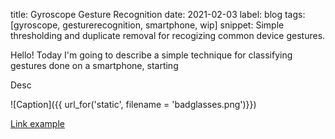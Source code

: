 title: Gyroscope Gesture Recognition
date: 2021-02-03
label: blog
tags: [gyroscope, gesturerecognition, smartphone, wip]
snippet: Simple thresholding and duplicate removal for recogizing common device gestures.

Hello! Today I'm going to describe a simple technique for classifying gestures done on a smartphone, starting 


<p class="caption">Desc</p>
![Caption]({{ url_for('static', filename = 'badglasses.png')}})

[Link example](https://andykong.org)
